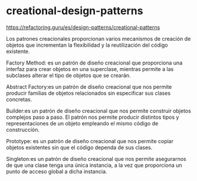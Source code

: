 # creational-design-patterns

https://refactoring.guru/es/design-patterns/creational-patterns

Los patrones creacionales proporcionan varios mecanismos de creación de objetos que incrementan la flexibilidad y la reutilización del código existente.

Factory Method: es un patrón de diseño creacional que proporciona una interfaz para crear objetos en una superclase, mientras permite a las subclases alterar el tipo de objetos que se crearán.

Abstract Factory:es un patrón de diseño creacional que nos permite producir familias de objetos relacionados sin especificar sus clases concretas.

Builder:es un patrón de diseño creacional que nos permite construir objetos complejos paso a paso. El patrón nos permite producir distintos tipos y representaciones de un objeto empleando el mismo código de construcción.

Prototype: es un patrón de diseño creacional que nos permite copiar objetos existentes sin que el código dependa de sus clases.

Singleton:es un patrón de diseño creacional que nos permite asegurarnos de que una clase tenga una única instancia, a la vez que proporciona un punto de acceso global a dicha instancia.
